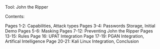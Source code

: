 Tool: John the Ripper

Contents:


Pages 1-2: Capabilities, Attack types
Pages 3-4: Passwords Storage, Initial Demo
Pages 5-6: Masking
Pages 7-12: Preventing John the Ripper
Pages 13-15: Rules
Page 16: UPAT Integration
Page 17-19: PGAN Integration, Artifical Intelligence 
Page 20-21: Kali Linux Integration, Conclusion
